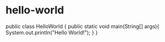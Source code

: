 # hello-world
public class HelloWorld {
  public static void main(String[] args){
    System.out.println("Hello World!");
    }
}
